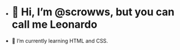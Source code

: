 - <h1> 👋 Hi, I’m @scrowws, but you can call me Leonardo </h1>
- 🌱 I’m currently learning HTML and CSS.

<!---
scrowws/scrowws is a ✨ special ✨ repository because its `README.md` (this file) appears on your GitHub profile.
You can click the Preview link to take a look at your changes.
--->
